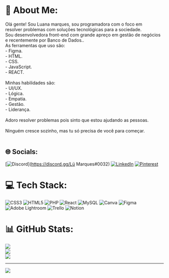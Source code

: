 # 💫 About Me:
Olá gente! Sou Luana marques, sou programadora com o foco em<br>resolver problemas com soluções tecnológicas para a sociedade.<br>Sou desenvolvedora front-end com grande apreço em gestão de negócios e recentemente por Banco de Dados..<br>As ferramentas que uso são:<br>- Figma.<br>- HTML.<br>- CSS.<br>- JavaScript.<br>- REACT.<br><br>Minhas habilidades são:<br>- UI/UX.<br>- Lógica.<br>- Empatia.<br>- Gestão.<br>- Liderança.<br><br>Adoro resolver problemas pois sinto que estou ajudando as pessoas.<br><br>Ninguém cresce sozinho, mas tu só precisa de você para começar.<br><br>


## 🌐 Socials:
[![Discord](https://img.shields.io/badge/Discord-%237289DA.svg?logo=discord&logoColor=white)](https://discord.gg/Lü Marques#0032) [![LinkedIn](https://img.shields.io/badge/LinkedIn-%230077B5.svg?logo=linkedin&logoColor=white)](https://www.linkedin.com/in/luanamarques2023/) [![Pinterest](https://img.shields.io/badge/Pinterest-%23E60023.svg?logo=Pinterest&logoColor=white)](https://pinterest.com/https://pin.it/6ifVMHz) 

# 💻 Tech Stack:
 ![CSS3](https://img.shields.io/badge/css3-%231572B6.svg?style=plastic&logo=css3&logoColor=white) ![HTML5](https://img.shields.io/badge/html5-%23E34F26.svg?style=plastic&logo=html5&logoColor=white) ![PHP](https://img.shields.io/badge/php-%23777BB4.svg?style=plastic&logo=php&logoColor=white)  ![React](https://img.shields.io/badge/react-%2320232a.svg?style=plastic&logo=react&logoColor=%2361DAFB) ![MySQL](https://img.shields.io/badge/mysql-%2300f.svg?style=plastic&logo=mysql&logoColor=white) ![Canva](https://img.shields.io/badge/Canva-%2300C4CC.svg?style=plastic&logo=Canva&logoColor=white) 	![Figma](https://img.shields.io/badge/figma-%23F24E1E.svg?style=plastic&logo=figma&logoColor=white) ![Adobe Lightroom](https://img.shields.io/badge/Adobe%20Lightroom-31A8FF.svg?style=plastic&logo=Adobe%20Lightroom&logoColor=white) ![Trello](https://img.shields.io/badge/Trello-%23026AA7.svg?style=plastic&logo=Trello&logoColor=white) ![Notion](https://img.shields.io/badge/Notion-%23000000.svg?style=plastic&logo=notion&logoColor=white)
# 📊 GitHub Stats:
![](https://github-readme-stats.vercel.app/api?username=ludamasc&theme=dark&hide_border=false&include_all_commits=false&count_private=false)<br/>
![](https://github-readme-streak-stats.herokuapp.com/?user=ludamasc&theme=dark&hide_border=false)<br/>
![](https://github-readme-stats.vercel.app/api/top-langs/?username=ludamasc&theme=dark&hide_border=false&include_all_commits=false&count_private=false&layout=compact)

---
[![](https://visitcount.itsvg.in/api?id=ludamasc&icon=8&color=11)](https://visitcount.itsvg.in)

<!-- Proudly created with GPRM ( https://gprm.itsvg.in ) -->
